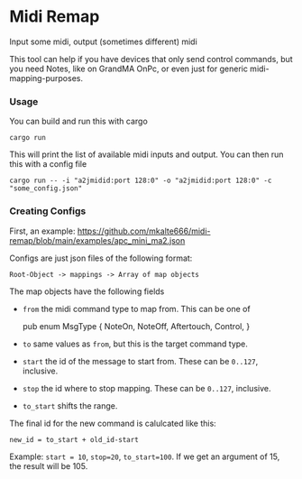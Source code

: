 # Midi Remap
Input some midi, output (sometimes different) midi

This tool can help if you have devices that only send control commands, but you need Notes, like on GrandMA OnPc, or even just for generic midi-mapping-purposes. 

### Usage 
You can build and run this with cargo 

    cargo run 
    
This will print the list of available midi inputs and output. You can then run this with a config file 

    cargo run -- -i "a2jmidid:port 128:0" -o "a2jmidid:port 128:0" -c "some_config.json"
    
### Creating Configs 
First, an example: https://github.com/mkalte666/midi-remap/blob/main/examples/apc_mini_ma2.json

Configs are just json files of the following format: 
    
    Root-Object -> mappings -> Array of map objects 
    
The map objects have the following fields 

* `from` the midi command type to map from. This can be one of 
    
    pub enum MsgType {
        NoteOn,
        NoteOff,
        Aftertouch,
        Control,
    }
    
* `to` same values as `from`, but this is the target command type.
* `start` the id of the message to start from. These can be `0..127`, inclusive.
* `stop` the id where to stop mapping. These can be `0..127`, inclusive.
* `to_start` shifts the range.  

The final id for the new command is calulcated like this: 

    new_id = to_start + old_id-start

Example: `start = 10`, `stop=20`, `to_start=100`. If we get an argument of 15, the result will be 105. 
